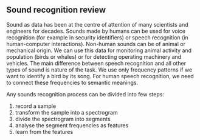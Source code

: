 ## Sound recognition review

Sound as data has been at the centre of attention of many scientists and engineers for decades. Sounds made by humans can be used for voice recognition (for example in security identifiers) or speech recognition (in human-computer interactions).  Non-human sounds can be of animal or mechanical origin. We can use this data for monitoring animal activity and population (birds or whales) or for detecting operating machinery and vehicles. The main difference between speech recognition and all other types of sound is nature of the task. We use only frequency patterns if we want to identify a bird by its song. For human speech recognition, we need to connect these frequencies to semantic meanings. 

Any sounds recognition process can be divided into few steps:
1. record a sample
2. transform the sample into a spectrogram 
3. divide the spectrogram into segments
4. analyse the segment frequencies as features
5. learn from the features



